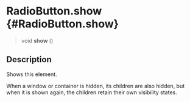 RadioButton.show {#RadioButton.show}
================

> void **show** ()

Description
-----------

Shows this element.

When a window or container is hidden, its children are also hidden, but
when it is shown again, the children retain their own visibility states.
